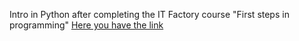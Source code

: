 Intro in Python
after completing the IT Factory course "First steps in programming"
[Here you have the link](https://www.itfactory.ro/)